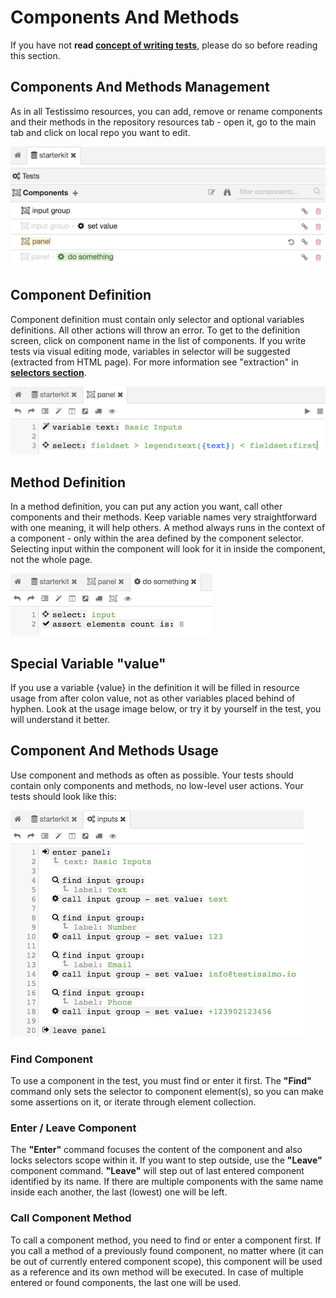 # Components And Methods

If you have not **read [concept of writing tests](#/documentation/articles/concept-of-writing-tests)**, please do so before reading this section.

## Components And Methods Management

As in all Testissimo resources, you can add, remove or rename components and their methods in the repository resources tab - open it, go to the main tab and click on local repo you want to edit.

![](/documentation/images/components.png)

## Component Definition

Component definition must contain only selector and optional variables definitions. All other actions will throw an error. To get to the  definition screen, click on component name in the list of components. If you write tests via visual editing mode, variables in selector will be suggested (extracted from HTML page). For more information see "extraction" in **[selectors section](#/selectors)**.

![](/documentation/images/component_definition.png)

## Method Definition

In a method definition, you can put any action you want, call other components and their methods. Keep variable names very straightforward with one meaning, it will help others. A method always runs in the context of a component - only within the area defined by the component selector. Selecting input within the component will look for it in inside the component, not the whole page.

![](/documentation/images/method_definition.png)

## Special Variable "value"

If you use a variable {value} in the definition it will be filled in resource usage from after colon value, not as other variables placed behind of hyphen. Look at the usage image below, or try it by yourself in the test, you will understand it better.

## Component And Methods Usage

Use component and methods as often as possible. Your tests should contain only components and methods, no low-level user actions. Your tests should look like this:

![](/documentation/images/components_usage.png)

### Find Component

To use a component in the test, you must find or enter it first. The **"Find"** command only sets the selector to component element(s), so you can make some assertions on it, or iterate through element collection.

### Enter / Leave Component

The **"Enter"** command focuses the content of the component and also locks selectors scope within it. If you want to step outside, use the **"Leave"** component command. **"Leave"** will step out of last entered component identified by its name. If there are multiple components with the same name inside each another, the last (lowest) one will be left.

### Call Component Method

To call a component method, you need to find or enter a component first. If you call a method of a previously found component, no matter where (it can be out of currently entered component scope), this component will be used as a reference and its own method will be executed. In case of multiple entered or found components, the last one will be used.
